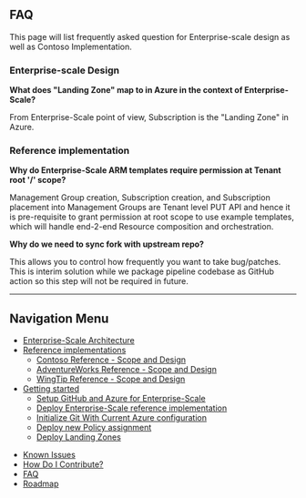 ## FAQ

This page will list frequently asked question for Enterprise-scale design as well as Contoso Implementation.

### Enterprise-scale Design

**What does "Landing Zone" map to in Azure in the context of Enterprise-Scale?**

From Enterprise-Scale point of view, Subscription is the "Landing Zone" in Azure.

### Reference implementation

**Why do Enterprise-Scale ARM templates require permission at Tenant root '/' scope?**

Management Group creation, Subscription creation, and Subscription placement into Management Groups are Tenant level PUT API and hence it is pre-requisite to grant permission at root scope to use example templates, which will handle end-2-end Resource composition and orchestration.

**Why do we need to sync fork with upstream repo?**

This allows you to control how frequently you want to take bug/patches. This is interim solution while we package pipeline codebase as GitHub action so this step will not be required in future.

---

## Navigation Menu

* [Enterprise-Scale Architecture](./EnterpriseScale-Architecture.md)
* [Reference implementations](./reference/Readme.md)
  * [Contoso Reference - Scope and Design](./reference/contoso/Readme.md)
  * [AdventureWorks Reference - Scope and Design](./reference/adventureworks/README.md)
  * [WingTip Reference - Scope and Design](./reference/wingtip/README.md)
* [Getting started](./Deploy/getting-started.md)
  * [Setup GitHub and Azure for Enterprise-Scale](./Deploy/setup-github.md)
  * [Deploy Enterprise-Scale reference implementation](./Deploy/configure-own-environment.md)
  * [Initialize Git With Current Azure configuration](./Deploy/discover-environment.md)
  * [Deploy new Policy assignment](./Deploy/deploy-new-policy-assignment.md)
  * [Deploy Landing Zones](./Deploy/deploy-landing-zones.md)
<!--  * [Deploy new Policy Definition](./Deploy/deploy-new-deploy-new-policy-definition.md) -->
* [Known Issues](./EnterpriseScale-Known-Issues.md)
* [How Do I Contribute?](./EnterpriseScale-Contribution.md)
* [FAQ](./EnterpriseScale-FAQ.md)
* [Roadmap](./EnterpriseScale-roadmap.md)
